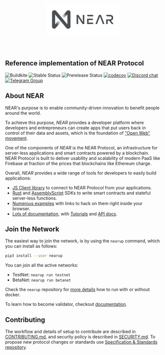 <br />
<br />

<p align="center">
<img src="docs/images/logo.svg" width="240">
</p>

<br />
<br />


## Reference implementation of NEAR Protocol

![Buildkite](https://img.shields.io/buildkite/0eae07525f8e44a19b48fa937813e2c21ee04aa351361cd851) 
![Stable Status][stable-release]
![Prerelease Status][prerelease]
[![codecov][codecov-badge]][codecov-url]
[![Discord chat][discord-badge]][discord-url]
[![Telegram Group][telegram-badge]][telegram-url]

[stable-release]: https://img.shields.io/github/v/release/nearprotocol/nearcore?label=stable
[prerelease]: https://img.shields.io/github/v/release/nearprotocol/nearcore?include_prereleases&label=prerelease
[ci-badge-master]: https://badge.buildkite.com/a81147cb62c585cc434459eedd1d25e521453120ead9ee6c64.svg?branch=master
[ci-url]: https://buildkite.com/nearprotocol/nearcore
[codecov-badge]: https://codecov.io/gh/nearprotocol/nearcore/branch/master/graph/badge.svg
[codecov-url]: https://codecov.io/gh/nearprotocol/nearcore
[discord-badge]: https://img.shields.io/discord/490367152054992913.svg
[discord-url]: https://near.chat
[telegram-badge]: https://cdn.jsdelivr.net/gh/Patrolavia/telegram-badge@8fe3382b3fd3a1c533ba270e608035a27e430c2e/chat.svg
[telegram-url]: https://t.me/cryptonear

## About NEAR

NEAR's purpose is to enable community-driven innovation to benefit people around the world.

To achieve this purpose, *NEAR* provides a developer platform where developers and entrepreneurs can create apps that put users back in control of their data and assets, which is the foundation of ["Open Web" movement][open-web-url].

One of the components of *NEAR* is the NEAR Protocol, an infrastructure for server-less applications and smart contracts powered by a blockchain.
NEAR Protocol is built to deliver usability and scalability of modern PaaS like Firebase at fraction of the prices that blockchains like Ethereum charge.

Overall, *NEAR* provides a wide range of tools for developers to easily build applications:
 - [JS Client library][js-api] to connect to NEAR Protocol from your applications.
 - [Rust][rust-sdk] and [AssemblyScript][as-sdk] SDKs to write smart contracts and stateful server-less functions.
 - [Numerous examples][examples-url] with links to hack on them right inside your browser.
 - [Lots of documentation][docs-url], with [Tutorials][tutorials-url] and [API docs][api-docs-url].

[open-web-url]: https://techcrunch.com/2016/04/10/1301496/ 
[js-api]: https://github.com/near/near-api-js 
[rust-sdk]: https://github.com/near/near-sdk-rs
[as-sdk]: https://github.com/near/near-sdk-as
[examples-url]: https://near.dev
[docs-url]: http://docs.nearprotocol.com
[tutorials-url]: https://docs.nearprotocol.com/docs/roles/developer/tutorials/introduction
[api-docs-url]: https://docs.nearprotocol.com/docs/roles/developer/examples/nearlib/introduction

## Join the Network

The easiest way to join the network, is by using the `nearup` command, which you can install as follows:

```bash
pip3 install --user nearup
```

You can join all the active networks:
* TestNet: `nearup run testnet`
* BetaNet: `nearup run betanet`

Check the `nearup` repository for [more details](https://github.com/near/nearup) how to run with or without docker.

To learn how to become validator, checkout [documentation](https://docs.near.org/docs/develop/node/validator/staking-and-delegation).

## Contributing

The workflow and details of setup to contribute are described in [CONTRIBUTING.md](CONTRIBUTING.md), and security policy is described in [SECURITY.md](SECURITY.md).
To propose new protocol changes or standards use [Specification & Standards repository](https://github.com/nearprotocol/NEPs).
